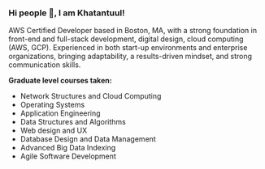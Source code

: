### Hi people 👋, I am Khatantuul! 

<!--
**Khatantuul/Khatantuul** is a ✨ _special_ ✨ repository because its `README.md` (this file) appears on your GitHub profile.

Here are some ideas to get you started:

- 🔭 I’m currently working on ...
- 🌱 I’m currently learning ...
- 👯 I’m looking to collaborate on ...
- 🤔 I’m looking for help with ...
- 💬 Ask me about ...
- 📫 How to reach me: ...
- 😄 Pronouns: ...
- ⚡ Fun fact: ...
-->


AWS Certified Developer based in Boston, MA, with a strong foundation in front-end and full-stack development, digital design, cloud computing (AWS, GCP). Experienced in both start-up environments and enterprise organizations, bringing adaptability, a results-driven mindset, and strong communication skills. 

**Graduate level courses taken:**
- Network Structures and Cloud Computing
- Operating Systems
- Application Engineering
- Data Structures and Algorithms
- Web design and UX
- Database Design and Data Management
- Advanced Big Data Indexing
- Agile Software Development
